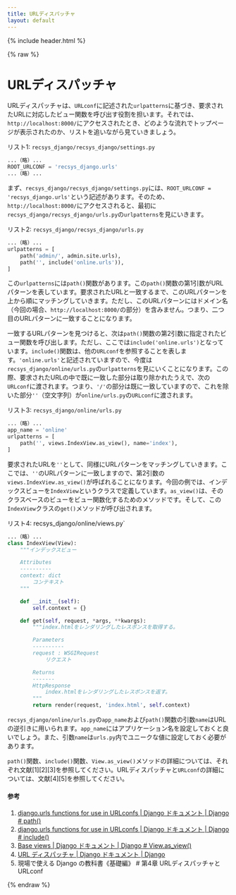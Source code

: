 ```yaml
---
title: URLディスパッチャ
layout: default
---
```


{% include header.html %}

{% raw %}

# URLディスパッチャ

URLディスパッチャは、`URLconf`に記述された`urlpatterns`に基づき、要求されたURLに対応したビュー関数を呼び出す役割を担います。それでは、`http://localhost:8000/`にアクセスされたとき、どのような流れでトップページが表示されたのか、リストを追いながら見ていきましょう。

リスト1: `recsys_django/recsys_django/settings.py`
```py
...（略）...
ROOT_URLCONF = 'recsys_django.urls'
...（略）...
```

まず、`recsys_django/recsys_django/settings.py`には、`ROOT_URLCONF = 'recsys_django.urls'`という記述があります。そのため、`http://localhost:8000/`にアクセスされると、最初に`recsys_django/recsys_django/urls.py`の`urlpatterns`を見にいきます。

リスト2: `recsys_django/recsys_django/urls.py`
```py
...（略）...
urlpatterns = [
    path('admin/', admin.site.urls),
    path('', include('online.urls')),
]
```

この`urlpatterns`には`path()`関数があります。この`path()`関数の第1引数がURLパターンを表しています。要求されたURLと一致するまで、このURLパターンを上から順にマッチングしていきます。ただし、このURLパターンにはドメイン名（今回の場合、`http://localhost:8000/`の部分）を含みません。つまり、二つ目のURLパターンに一致することになります。

一致するURLパターンを見つけると、次は`path()`関数の第2引数に指定されたビュー関数を呼び出します。ただし、ここでは`include('online.urls')`となっています。`include()`関数は、他の`URLconf`を参照することを表します。`'online.urls'`と記述されていますので、今度は`recsys_django/online/urls.py`の`urlpatterns`を見にいくことになります。この際、要求されたURLの中で既に一致した部分は取り除かれたうえで、次の`URLconf`に渡されます。つまり、`'/'`の部分は既に一致していますので、これを除いた部分`''`（空文字列）が`online/urls.py`の`URLconf`に渡されます。

リスト3: `recsys_django/online/urls.py`
```py
...（略）...
app_name = 'online'
urlpatterns = [
    path('', views.IndexView.as_view(), name='index'),
]
```

要求されたURLを`''`として、同様にURLパターンをマッチングしていきます。ここでは、`''`のURLパターンに一致しますので、第2引数の`views.IndexView.as_view()`が呼ばれることになります。今回の例では、インデックスビューを`IndexView`というクラスで定義しています。`as_view()`は、そのクラスベースのビューをビュー関数化するためのメソッドです。そして、この`IndexView`クラスの`get()`メソッドが呼び出されます。

リスト4: recsys_django/online/views.py`
```py
...（略）...
class IndexView(View):
    """インデックスビュー

    Attributes
    ----------
    context: dict
        コンテキスト
    """

    def __init__(self):
        self.context = {}

    def get(self, request, *args, **kwargs):
        """index.htmlをレンダリングしたレスポンスを取得する。

        Parameters
        ----------
        request : WSGIRequest
            リクエスト

        Returns
        -------
        HttpResponse
            index.htmlをレンダリングしたレスポンスを返す。
        """
        return render(request, 'index.html', self.context)
```

`recsys_django/online/urls.py`の`app_name`および`path()`関数の引数`name`はURLの逆引きに用いられます。`app_name`にはアプリケーション名を設定しておくと良いでしょう。また、引数`name`は`urls.py`内でユニークな値に設定しておく必要があります。

`path()`関数、`include()`関数、`View.as_view()`メソッドの詳細については、それぞれ文献[1][2][3]を参照してください。URLディスパッチャと`URLconf`の詳細については、文献[4][5]を参照してください。

#### 参考
1. [django.urls functions for use in URLconfs | Django ドキュメント | Django # path()](https://docs.djangoproject.com/ja/4.1/ref/urls/#django.urls.path)
1. [django.urls functions for use in URLconfs | Django ドキュメント | Django # include()](https://docs.djangoproject.com/ja/4.1/ref/urls/#django.urls.include)
1. [Base views | Django ドキュメント | Django # View.as_view()](https://docs.djangoproject.com/ja/4.1/ref/class-based-views/base/#django.views.generic.base.View.as_view)
1. [URL ディスパッチャ | Django ドキュメント | Django](https://docs.djangoproject.com/ja/4.1/topics/http/urls/)
1. 現場で使える Django の教科書《基礎編》 # 第4章 URLディスパッチャとURLconf

{% endraw %}
